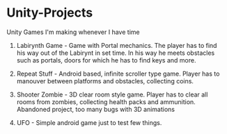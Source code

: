# Unity-Projects
Unity Games I'm making whenever I have time

1. Labirynth Game - Game with Portal mechanics. The player has to find his way out of the Labirynt in set time. In his way he meets obstacles such as portals, doors for which he has to find keys and more.

2. Repeat Stuff - Android based, infinite scroller type game. Player has to manouver between platforms and obstacles, collecting coins.

3. Shooter Zombie - 3D clear room style game. Player has to clear all rooms from zombies, collecting health packs and ammunition. Abandoned project, too many bugs with 3D animations

4. UFO - Simple android game just to test few things.

